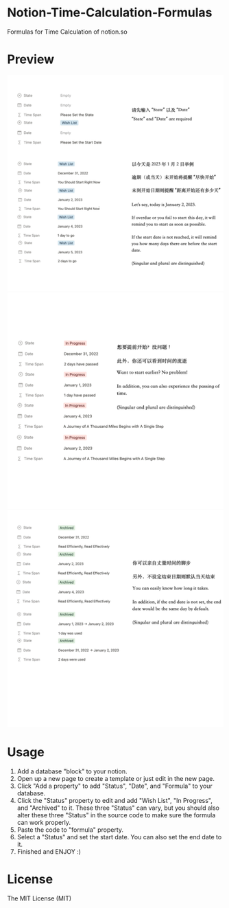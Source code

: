 # Notion-Time-Calculation-Formulas

Formulas for Time Calculation of notion.so

# Preview

![image](https://github.com/YuanChenCheung/Notion-Time-Calculation-Formulas/blob/main/Usage%20-%20Wish%20List.png)
![image](https://github.com/YuanChenCheung/Notion-Time-Calculation-Formulas/blob/main/Usage%20-%20In%20Progress.png)
![image](https://github.com/YuanChenCheung/Notion-Time-Calculation-Formulas/blob/main/Usage%20-%20Archived.jpg)

# Usage

1. Add a database "block" to your notion.
2. Open up a new page to create a template or just edit in the new page.
3. Click "Add a property" to add "Status", "Date", and "Formula" to your database.
4. Click the "Status" property to edit and add "Wish List", "In Progress", and "Archived" to it. These three "Status" can vary, but you should also alter these three "Status" in the source code to make sure the formula can work properly. 
5. Paste the code to "formula" property.
6. Select a "Status" and set the start date. You can also set the end date to it.
7. Finished and ENJOY :)

# License

The MIT License (MIT)
